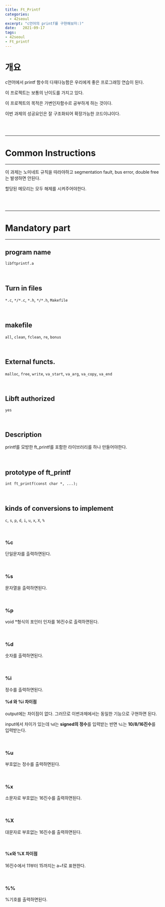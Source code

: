 ```yaml
---
title: Ft_Printf
categories: 
  - 42seoul
excerpt: "c언어의 printf를 구현해보자:)"
date:   2021-09-17
tags:
- 42seoul
- Ft_printf
---
```


# 개요

c언어에서 printf 함수의 다재다능함은 우리에게 좋은 프로그래밍 연습이 된다.

이 프로젝트는 보통의 난이도를 가지고 있다.

이 프로젝트의 목적은 가변인자함수르 공부하게 하는 것이다.

이번 과제의 성공요인은 잘 구조화되어 확장가능한 코드이냐이다.


<br />
<br />

---

# Common Instructions

---

이 과제는 노미네트 규칙을 따라야하고 segmentation fault, bus error, double free는 발생하면 안된다.

할당된 메모리는 모두 해제를 시켜주어야한다.


<br />
<br />

---

# Mandatory part

---


## program name 

`libftprintf.a`

<br />

## Turn in files

`*.c`, `*/*.c`, `*.h`, `*/*.h`, `Makefile`

<br />

## makefile

`all`, `clean`, `fclean`, `re`, `bonus`

<br />

## External functs.

`malloc`, `free`, `write`, `va_start`, `va_arg`, `va_copy`, `va_end`

<br />

## Libft authorized

`yes`

<br />

## Description

printf를 모방한 ft_printf를 포함한 라이브러리를 하나 만들어야한다.

<br />

## prototype of ft_printf

`int ft_printf(const char *, ...);`

<br />

## kinds of conversions to implement

`c`, `s`, `p`, `d`, `i`, `u`, `x`, `X`, `%`

<br />

### %c

단일문자를 출력하면된다.

<br />

### %s

문자열을 출력하면된다.

<br />

### %p

void *형식의 포인터 인자를 16진수로 출력하면된다.

<br />

### %d

숫자를 출력하면된다.

<br />

### %i

정수를 출력하면된다.

#### %d 와 %i 차이점

output에는 차이점이 없다. 그러므로 이번과제에서는 동일한 기능으로 구현하면 된다.

input에서 차이가 있는데 `%d`는 **signed의 정수**를 입력받는 반면 `%i`는 **10/8/16진수**를 입력받는다.


<br />

### %u

부호없는 정수를 출력하면된다.

<br />

### %x

소문자로 부호없는 16진수를 출력하면된다.

<br />

### %X

대문자로 부호없는 16진수를 출력하면된다.

<br />

#### %x와 %X 차이점

16진수에서 11부터 15까지는 a~f로 표현한다.

<br />

### %%

%기호를 출력하면된다.
